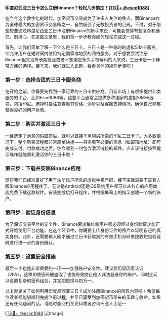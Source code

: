 **印度尼西亚三日卡怎么注册binance？轻松几步搞定！[[TG💪+ @esim1088](https://t.me/s/esim1088)]**

在当今这个数字化的时代，加密货币交易成为了许多人关注的焦点。而Binance作为全球最大的加密货币交易所之一，自然吸引了无数投资者的目光。不过，对于那些想要通过印度尼西亚三日卡注册Binance的新手来说，可能会觉得有些复杂和迷茫。别担心，在这篇文章里，我们将一步步教你如何轻松完成这一过程。

首先，让我们简单了解一下什么是三日卡。三日卡是一种临时的虚拟SIM卡服务，它允许用户在短时间内使用特定国家或地区的网络服务。对于想要尝试注册Binance但又没有长期签证或者不想绑定永久手机号码的人来说，三日卡是一个非常方便的选择。接下来，我们就进入正题，看看具体的操作步骤吧！

### 第一步：选择合适的三日卡服务商

在开始之前，你需要先找到一家可靠的三日卡供应商。目前市场上有很多提供此类服务的平台，比如Esim1088等。这些平台通常会提供多种国家的虚拟SIM卡选项，包括印尼。选择时要注意查看其价格、评价以及客服支持情况，确保自己能够获得良好的用户体验。

### 第二步：购买并激活三日卡

一旦选定了满意的供应商后，就可以直接下单购买所需的印尼三日卡了。大多数情况下，整个购买流程都非常简单快捷——只需填写必要的信息（如邮箱地址）即可完成支付。付款成功之后，你会收到一封包含激活链接的邮件。点击该链接按照提示操作就能顺利激活你的三日卡啦！

### 第三步：下载并安装Binance应用

现在我们已经准备好了用于注册账户所需的虚拟手机号码，接下来就需要下载官方版Binance应用程序了。无论是Android还是iOS系统用户都可以从各自的应用商店免费下载这款软件。安装完成后打开程序，并根据屏幕上的指示创建一个新的账户。

### 第四步：验证身份信息

为了保证交易平台的安全性，Binance要求每位新用户都必须经过身份验证才能正式开始使用平台功能。在这个环节中，你需要上传身份证件的照片以证明自己的真实身份。此外，还需要输入刚才通过三日卡获取到的有效手机号码来接收短信验证码进行进一步的身份确认。

### 第五步：设置安全措施

最后一步也是非常重要的一环——加强账户安全性。建议启用双因素认证（2FA），这样即使密码被盗取了也能有效防止他人非法登录你的账户。同时还可以设置复杂的密码组合，并定期更换以防万一。

以上就是关于如何利用印度尼西亚三日卡成功注册Binance的所有内容啦！希望每位读者都能够顺利完成注册过程，并早日享受到加密货币带来的乐趣与收益。如果还有任何疑问的话，请随时查阅相关资料或者咨询专业人士哦～

[[TG💪+ @esim1088](https://t.me/s/esim1088) ![Image](https://i.postimg.cc/4NQfJmqS/Snipaste-2025-05-13-00-14-12.png)]